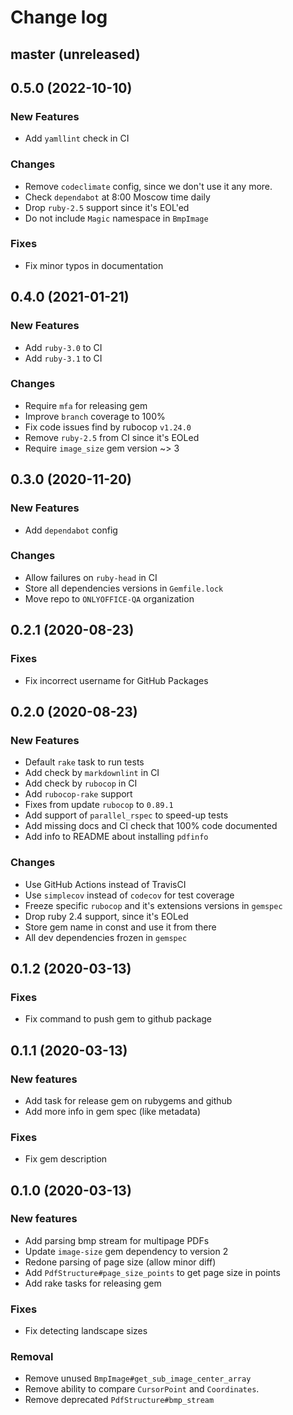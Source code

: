 # Change log

## master (unreleased)

## 0.5.0 (2022-10-10)

### New Features

* Add `yamllint` check in CI

### Changes

* Remove `codeclimate` config, since we don't use it any more.
* Check `dependabot` at 8:00 Moscow time daily
* Drop `ruby-2.5` support since it's EOL'ed
* Do not include `Magic` namespace in `BmpImage`

### Fixes

* Fix minor typos in documentation

## 0.4.0 (2021-01-21)

### New Features

* Add `ruby-3.0` to CI
* Add `ruby-3.1` to CI

### Changes

* Require `mfa` for releasing gem
* Improve `branch` coverage to 100%
* Fix code issues find by rubocop `v1.24.0`
* Remove `ruby-2.5` from CI since it's EOLed
* Require `image_size` gem version ~> 3

## 0.3.0 (2020-11-20)

### New Features

* Add `dependabot` config

### Changes

* Allow failures on `ruby-head` in CI
* Store all dependencies versions in `Gemfile.lock`
* Move repo to `ONLYOFFICE-QA` organization

## 0.2.1 (2020-08-23)

### Fixes

* Fix incorrect username for GitHub Packages

## 0.2.0 (2020-08-23)

### New Features

* Default `rake` task to run tests
* Add check by `markdownlint` in CI
* Add check by `rubocop` in CI
* Add `rubocop-rake` support
* Fixes from update `rubocop` to `0.89.1`
* Add support of `parallel_rspec` to speed-up tests
* Add missing docs and CI check that 100% code documented
* Add info to README about installing `pdfinfo`

### Changes

* Use GitHub Actions instead of TravisCI
* Use `simplecov` instead of `codecov` for test coverage
* Freeze specific `rubocop` and it's extensions versions in `gemspec`
* Drop ruby 2.4 support, since it's EOLed
* Store gem name in const and use it from there
* All dev dependencies frozen in `gemspec`

## 0.1.2 (2020-03-13)

### Fixes

* Fix command to push gem to github package

## 0.1.1 (2020-03-13)

### New features

* Add task for release gem on rubygems and github
* Add more info in gem spec (like metadata)

### Fixes

* Fix gem description

## 0.1.0 (2020-03-13)

### New features

* Add parsing bmp stream for multipage PDFs
* Update `image-size` gem dependency to version 2  
* Redone parsing of page size (allow minor diff)
* Add `PdfStructure#page_size_points` to get page size in points
* Add rake tasks for releasing gem

### Fixes

* Fix detecting landscape sizes

### Removal

* Remove unused `BmpImage#get_sub_image_center_array`
* Remove ability to compare `CursorPoint` and `Coordinates`.
* Remove deprecated `PdfStructure#bmp_stream`
